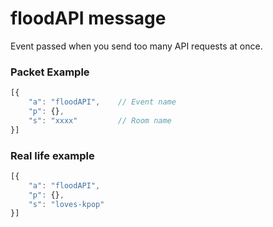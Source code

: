 # floodAPI message

Event passed when you send too many API requests at once.

### Packet Example

```js
[{
    "a": "floodAPI",    // Event name
    "p": {},
    "s": "xxxx"         // Room name
}]
```
### Real life example
```js
[{
    "a": "floodAPI",
    "p": {},
    "s": "loves-kpop"
}]
```